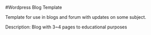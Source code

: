 #Wordpress Blog Template

Template for use in blogs and forum with updates on some subject.

Description: Blog with 3~4 pages to educational purposes
